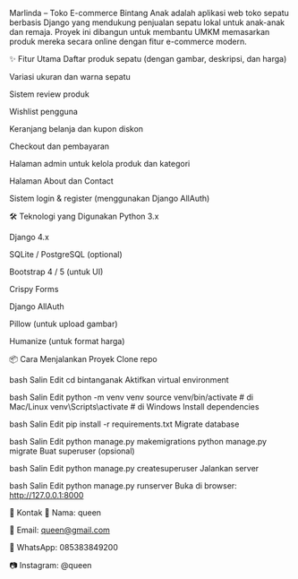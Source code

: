 Marlinda – Toko E-commerce
Bintang Anak adalah aplikasi web toko sepatu berbasis Django yang mendukung penjualan sepatu lokal untuk anak-anak dan remaja. Proyek ini dibangun untuk membantu UMKM memasarkan produk mereka secara online dengan fitur e-commerce modern.

✨ Fitur Utama
Daftar produk sepatu (dengan gambar, deskripsi, dan harga)

Variasi ukuran dan warna sepatu

Sistem review produk

Wishlist pengguna

Keranjang belanja dan kupon diskon

Checkout dan pembayaran

Halaman admin untuk kelola produk dan kategori

Halaman About dan Contact

Sistem login & register (menggunakan Django AllAuth)

🛠️ Teknologi yang Digunakan
Python 3.x

Django 4.x

SQLite / PostgreSQL (optional)

Bootstrap 4 / 5 (untuk UI)

Crispy Forms

Django AllAuth

Pillow (untuk upload gambar)

Humanize (untuk format harga)

📦 Cara Menjalankan Proyek
Clone repo

bash
Salin
Edit
cd bintanganak
Aktifkan virtual environment

bash
Salin
Edit
python -m venv venv
source venv/bin/activate  # di Mac/Linux
venv\Scripts\activate     # di Windows
Install dependencies

bash
Salin
Edit
pip install -r requirements.txt
Migrate database

bash
Salin
Edit
python manage.py makemigrations
python manage.py migrate
Buat superuser (opsional)

bash
Salin
Edit
python manage.py createsuperuser
Jalankan server

bash
Salin
Edit
python manage.py runserver
Buka di browser: http://127.0.0.1:8000

📩 Kontak
💼 Nama: queen

📧 Email: queen@gmail.com

📱 WhatsApp: 085383849200

📷 Instagram: @queen

